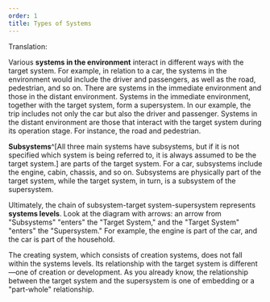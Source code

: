 ```yaml
---
order: 1
title: Types of Systems
---
```


Translation:

Various **systems in the environment** interact in different ways with the target system. For example, in relation to a car, the systems in the environment would include the driver and passengers, as well as the road, pedestrian, and so on. There are systems in the immediate environment and those in the distant environment. Systems in the immediate environment, together with the target system, form a supersystem. In our example, the trip includes not only the car but also the driver and passenger. Systems in the distant environment are those that interact with the target system during its operation stage. For instance, the road and pedestrian.

**Subsystems**^[All three main systems have subsystems, but if it is not specified which system is being referred to, it is always assumed to be the target system.] are parts of the target system. For a car, subsystems include the engine, cabin, chassis, and so on. Subsystems are physically part of the target system, while the target system, in turn, is a subsystem of the supersystem.

Ultimately, the chain of subsystem-target system-supersystem represents **systems levels**. Look at the diagram with arrows: an arrow from "Subsystems" "enters" the "Target System," and the "Target System" "enters" the "Supersystem." For example, the engine is part of the car, and the car is part of the household.

The creating system, which consists of creation systems, does not fall within the systems levels. Its relationship with the target system is different—one of creation or development. As you already know, the relationship between the target system and the supersystem is one of embedding or a "part-whole" relationship.
